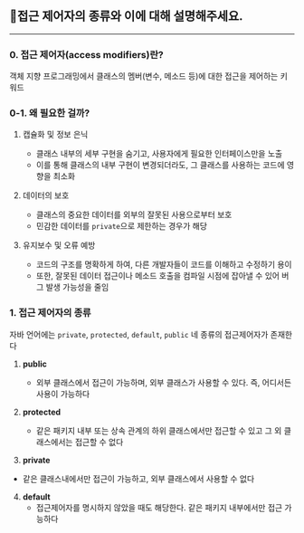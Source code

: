 ## 🚦접근 제어자의 종류와 이에 대해 설명해주세요.

---

### 0. 접근 제어자(access modifiers)란?
객체 지향 프로그래밍에서 클래스의 멤버(변수, 메소드 등)에 대한 접근을 제어하는 키워드


### 0-1. 왜 필요한 걸까?
1. 캡슐화 및 정보 은닉
    - 클래스 내부의 세부 구현을 숨기고, 사용자에게 필요한 인터페이스만을 노출
    - 이를 통해 클래스의 내부 구현이 변경되더라도, 그 클래스를 사용하는 코드에 영향을 최소화

2. 데이터의 보호
    - 클래스의 중요한 데이터를 외부의 잘못된 사용으로부터 보호
    - 민감한 데이터를 `private`으로 제한하는 경우가 해당

3. 유지보수 및 오류 예방
    - 코드의 구조를 명확하게 하여, 다른 개발자들이 코드를 이해하고 수정하기 용이
    - 또한, 잘못된 데이터 접근이나 메소드 호출을 컴파일 시점에 잡아낼 수 있어 버그 발생 가능성을 줄임


### 1. 접근 제어자의 종류
자바 언어에는 `private`, `protected`, `default`, `public` 네 종류의 접근제어자가 존재한다

1. **public**
    - 외부 클래스에서 접근이 가능하며, 외부 클래스가 사용할 수 있다. 즉, 어디서든 사용이 가능하다

2. **protected**
    - 같은 패키지 내부 또는 상속 관계의 하위 클래스에서만 접근할 수 있고 그 외 클래스에서는 접근할 수 없다

3. **private**
  - 같은 클래스내에서만 접근이 가능하고, 외부 클래스에서 사용할 수 없다

4. **default**
    - 접근제어자를 명시하지 않았을 때도 해당한다. 같은 패키지 내부에서만 접근 가능하다